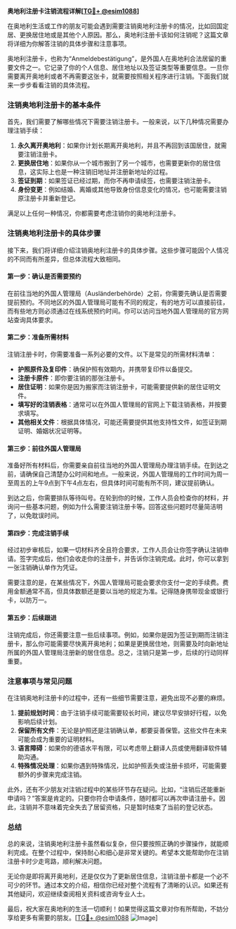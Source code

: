 **奥地利注册卡注销流程详解[[TG💪+ @esim1088](https://t.me/s/esim1088)]**

在奥地利生活或工作的朋友可能会遇到需要注销奥地利注册卡的情况，比如回国定居、更换居住地或是其他个人原因。那么，奥地利注册卡该如何注销呢？这篇文章将详细为你解答注销的具体步骤和注意事项。

奥地利注册卡，也称为“Anmeldebestätigung”，是外国人在奥地利合法居留的重要文件之一。它记录了你的个人信息、居住地址以及签证类型等重要信息。一旦你需要离开奥地利或者不再需要这张卡，就需要按照相关程序进行注销。下面我们就来一步步看看注销的具体流程。

### 注销奥地利注册卡的基本条件

首先，我们需要了解哪些情况下需要注销注册卡。一般来说，以下几种情况需要办理注销手续：

1. **永久离开奥地利**：如果你计划长期离开奥地利，并且不再回到该国居住，就需要注销注册卡。
2. **更换居住地**：如果你从一个城市搬到了另一个城市，也需要更新你的居住信息，这实际上也是一种注销旧地址并注册新地址的过程。
3. **签证到期**：如果签证已经过期，而你不再申请续签，也需要注销注册卡。
4. **身份变更**：例如结婚、离婚或其他导致身份信息变化的情况，也可能需要注销原注册卡并重新登记。

满足以上任何一种情况，你都需要考虑注销你的奥地利注册卡。

### 注销奥地利注册卡的具体步骤

接下来，我们将详细介绍注销奥地利注册卡的具体步骤。这些步骤可能因个人情况的不同而有所差异，但总体流程大致相同。

#### 第一步：确认是否需要预约

在前往当地的外国人管理局（Ausländerbehörde）之前，你需要先确认是否需要提前预约。不同地区的外国人管理局可能有不同的规定，有的地方可以直接前往，而有些地方则必须通过在线系统预约时间。你可以访问当地外国人管理局的官方网站查询具体要求。

#### 第二步：准备所需材料

注销注册卡时，你需要准备一系列必要的文件。以下是常见的所需材料清单：

- **护照原件及复印件**：确保护照有效期内，并携带复印件以备提交。
- **注册卡原件**：即你要注销的那张注册卡。
- **居住证明**：如果你是因为搬家而注销注册卡，可能需要提供新的居住证明文件。
- **填写好的注销表格**：通常可以在外国人管理局的官网上下载注销表格，并按要求填写。
- **其他相关文件**：根据具体情况，可能还需要提供其他支持性文件，如签证到期证明、婚姻状况证明等。

#### 第三步：前往外国人管理局

准备好所有材料后，你需要亲自前往当地的外国人管理局办理注销手续。在到达之前，请确保自己清楚办公时间和地点。一般来说，外国人管理局的工作时间为周一至周五的上午9点到下午4点左右，但具体时间可能有所不同，建议提前确认。

到达之后，你需要排队等待叫号。在轮到你的时候，工作人员会检查你的材料，并询问一些基本问题，例如为什么需要注销注册卡等。回答这些问题时尽量简洁明了，以免耽误时间。

#### 第四步：完成注销手续

经过初步审核后，如果一切材料齐全且符合要求，工作人员会让你签字确认注销申请。签字完成后，他们会收走你的注册卡，并告诉你注销完成。此时，你可以拿到一张注销确认单作为凭证。

需要注意的是，在某些情况下，外国人管理局可能会要求你支付一定的手续费。费用金额通常不高，但具体数额还是要以当地的规定为准。记得随身携带现金或银行卡，以防万一。

#### 第五步：后续跟进

注销完成后，你还需要注意一些后续事项。例如，如果你是因为签证到期而注销注册卡，那么你可能需要尽快离开奥地利；如果是更换居住地，则需要及时向新地址所属的外国人管理局注册新的居住信息。总之，注销只是第一步，后续的行动同样重要。

### 注意事项与常见问题

在注销奥地利注册卡的过程中，还有一些细节需要注意，避免出现不必要的麻烦。

1. **提前规划时间**：由于注销手续可能需要较长时间，建议尽早安排好行程，以免影响后续计划。
2. **保留所有文件**：无论是护照还是注销确认单，都要妥善保管。这些文件在未来可能会成为重要的证明材料。
3. **语言障碍**：如果你的德语水平有限，可以考虑带上翻译人员或使用翻译软件辅助沟通。
4. **特殊情况处理**：如果你遇到特殊情况，比如护照丢失或注册卡损坏，可能需要额外的步骤来完成注销。

此外，还有不少朋友对注销过程中的某些环节存在疑问。比如，“注销后还能重新申请吗？”答案是肯定的。只要你符合申请条件，随时都可以再次申请注册卡。因此，注销并不意味着完全失去了居留资格，只是暂时结束了当前的登记状态。

### 总结

总的来说，注销奥地利注册卡虽然看似复杂，但只要按照正确的步骤操作，就能顺利完成。在整个过程中，保持耐心和细心是非常关键的。希望本文能帮助你在注销注册卡时少走弯路，顺利解决问题。

无论你是即将离开奥地利，还是仅仅为了更新居住信息，注销注册卡都是一个必不可少的环节。通过本文的介绍，相信你已经对整个流程有了清晰的认识。如果还有其他疑问，欢迎继续查阅相关资料或咨询专业人士。

最后，祝大家在奥地利的生活一切顺利！如果觉得这篇文章对你有所帮助，不妨分享给更多有需要的朋友。[[TG💪+ @esim1088](https://t.me/s/esim1088) ![Image](https://i.postimg.cc/4NQfJmqS/Snipaste-2025-05-13-00-14-12.png)]